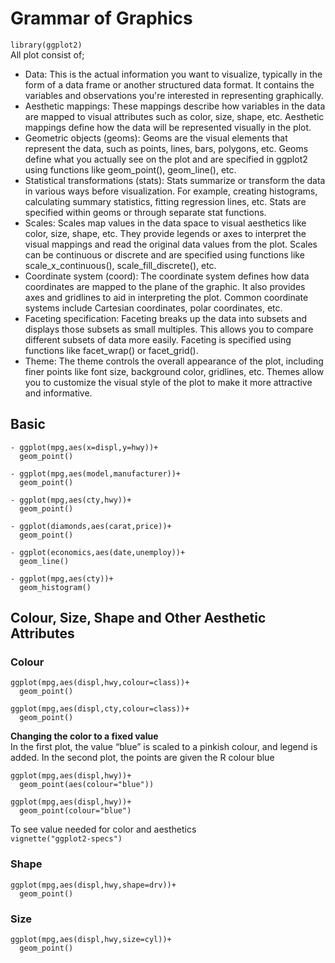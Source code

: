 # Grammar of Graphics
```library(ggplot2)``` <br>
All plot consist of;
- Data: This is the actual information you want to visualize, typically in the form of a data frame or another structured data format. It contains the variables and observations you're interested in representing graphically.
- Aesthetic mappings: These mappings describe how variables in the data are mapped to visual attributes such as color, size, shape, etc. Aesthetic mappings define how the data will be represented visually in the plot.
- Geometric objects (geoms): Geoms are the visual elements that represent the data, such as points, lines, bars, polygons, etc. Geoms define what you actually see on the plot and are specified in ggplot2 using functions like geom_point(), geom_line(), etc.
- Statistical transformations (stats): Stats summarize or transform the data in various ways before visualization. For example, creating histograms, calculating summary statistics, fitting regression lines, etc. Stats are specified within geoms or through separate stat functions.
- Scales: Scales map values in the data space to visual aesthetics like color, size, shape, etc. They provide legends or axes to interpret the visual mappings and read the original data values from the plot. Scales can be continuous or discrete and are specified using functions like scale_x_continuous(), scale_fill_discrete(), etc.
- Coordinate system (coord): The coordinate system defines how data coordinates are mapped to the plane of the graphic. It also provides axes and gridlines to aid in interpreting the plot. Common coordinate systems include Cartesian coordinates, polar coordinates, etc.
- Faceting specification: Faceting breaks up the data into subsets and displays those subsets as small multiples. This allows you to compare different subsets of data more easily. Faceting is specified using functions like facet_wrap() or facet_grid().
- Theme: The theme controls the overall appearance of the plot, including finer points like font size, background color, gridlines, etc. Themes allow you to customize the visual style of the plot to make it more attractive and informative.
## Basic
```
- ggplot(mpg,aes(x=displ,y=hwy))+
  geom_point()

- ggplot(mpg,aes(model,manufacturer))+
  geom_point()

- ggplot(mpg,aes(cty,hwy))+
  geom_point()

- ggplot(diamonds,aes(carat,price))+
  geom_point()

- ggplot(economics,aes(date,unemploy))+
  geom_line()

- ggplot(mpg,aes(cty))+
  geom_histogram()
```
## Colour, Size, Shape and Other Aesthetic Attributes
### Colour
```
ggplot(mpg,aes(displ,hwy,colour=class))+
  geom_point()

ggplot(mpg,aes(displ,cty,colour=class))+
  geom_point()
```

****Changing the color to a fixed value**** <br>
In the first plot, the value “blue” is scaled to a pinkish colour, and legend is added. In the second plot, the points are given the R colour blue
```
ggplot(mpg,aes(displ,hwy))+
  geom_point(aes(colour="blue"))

ggplot(mpg,aes(displ,hwy))+
  geom_point(colour="blue")
``` 
To see value needed for color and aesthetics <br>
```vignette("ggplot2-specs")```
### Shape
```
ggplot(mpg,aes(displ,hwy,shape=drv))+
  geom_point()
```
### Size
```
ggplot(mpg,aes(displ,hwy,size=cyl))+
  geom_point()
```
